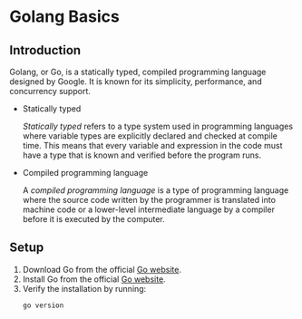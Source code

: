 # Golang Basics

## Introduction

Golang, or Go, is a statically typed, compiled programming language designed by Google. It is known for its simplicity, performance, and concurrency support.

- Statically typed

  _Statically typed_ refers to a type system used in programming languages where variable types are explicitly declared and checked at compile time. This means that every variable and expression in the code must have a type that is known and verified before the program runs.

- Compiled programming language

  A _compiled programming language_ is a type of programming language where the source code written by the programmer is translated into machine code or a lower-level intermediate language by a compiler before it is executed by the computer.

## Setup

1. Download Go from the official [Go website](https://golang.org/dl/).
2. Install Go from the official [Go website](https://go.dev/doc/install).
3. Verify the installation by running:
   ```sh
   go version
   ```
